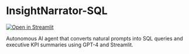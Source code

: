 # InsightNarrator-SQL

[![Open in Streamlit](https://static.streamlit.io/badges/streamlit_badge_black_white.svg)](https://insightnarrator-sql-l9cecrir4pujhzrlxbxabz.streamlit.app/)

Autonomous AI agent that converts natural prompts into SQL queries and executive KPI summaries using GPT-4 and Streamlit.
